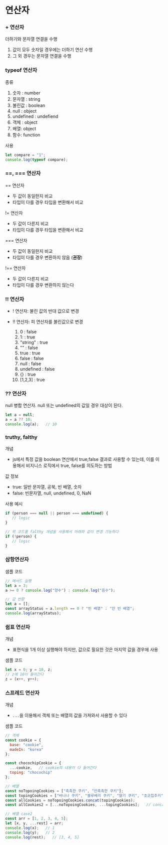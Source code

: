 # 연산자
### + 연산자
더하기와 문자열 연결을 수행
1. 값이 모두 숫자일 경우에는 더하기 연산 수행
2. 그 외 경우는 문자열 연결을 수행

### typeof 연산자
종류
1. 숫자 : number
2. 문자열 : string
3. 불린값 : boolean
4. null : object
5. undefined : undefiend
6. 객체 : object
7. 배열: object
8. 함수: function

사용
```js
let compare = "1";
console.log(typeof compare);
```

### ==, === 연산자
== 연산자 
- 두 값이 동일한지 비교
- 타입이 다를 경우 타입을 변환해서 비교

!= 연산자
- 두 값이 다른지 비교
- 타입이 다를 경우 타입을 변환해서 비교
   
=== 연산자
- 두 값이 동일한지 비교
- 타입이 다를 경우 변환하지 않음 (**권장**)

!== 연산자
- 두 값이 다른지 비교
- 타입이 다를 경우 변환하지 않는다

### !! 연산자
- ! 연산자: 불린 값의 반대 값으로 변경
- !! 연산자: 피 연산자를 불린값으로 변경

   1. 0 : false
   2. 1: : true
   3. "string" : true
   4. "" : false
   5. true : true
   6. false : false
   7. null : false
   8. undefined : false
   9. {} : true
   10. [1,2,3] : true

### ?? 연산자
null 병합 연산자. null 또는 undefined의 값일 경우 대상이 된다. 
```js
let a = null;
a = a ?? 10;
console.log(a);   // 10
```

### truthy, falthy
개념
- js에서 특정 값을 boolean 연산에서 true,false 결과로 사용할 수 있는데, 이를 이용해서 비지니스 로직에서 true, false를 의도하는 방법

값 정보
- true: 일반 문자열, 공북, 빈 배열, 숫자
- false: 빈문자열, null, undefined, 0, NaN

사용 예시
```js
if (person === null || person === undefined) {
   // logic
}

// 위 코드를 falthy 개념을 사용해서 아래와 같이 변경 가능하다
if (!person) {
   // logic
}
```

### 삼항연산자
샘플 코드
```js
// 메서드 실행
let a = 3;
a >= 0 ? console.log("양수") : console.log("음수");

// 값 반환
let a = [];
const arrayStatus = a.length == 0 ? "빈 배열" : "안 빈 배열";
console.log(arrayStatus);
```

### 쉼표 연산자
개념
- 표현식을 1개 이상 실행해야 하지만, 값으로 필요한 것은 마지막 값을 경우에 사용

샘플 코드
```js
let x = 0; y = 10, z;
// z에 10이 들어간다
z = (x++, y++);
```

### 스프레드 연산자
개념
- `...`을 이용해서 객체 또는 배열의 값을 가져와서 사용할 수 있다

샘플 코드
```js
// 객체
const cookie = {
  base: "cookie",
  madeIn: "korea"
};

const chocochipCookie = {
  ...cookie,   // cookie의 내용이 다 들어간다
  toping: "chocochip"
};

// 배열
const noTopoingCookies = ["촉촉한 쿠키", "안촉촉한 쿠키"];
const topingCookies = ["바나나 쿠키", "블루베리 쿠키", "딸기 쿠키", "초코칩추키"];
const allCookies = noTopoingCookies.concat(topingCookies);
const allCookies2 = [...noTopoingCookies, ...topingCookies];   // concat처럼 2개 배열의 데이터가 들어간다

// 배열 case2
const arr = [1, 2, 3, 4, 5];
let [x, y, ...rest] = arr;
console.log(x);   // 1
console.log(y);   // 2
console.log(rest);   // [3, 4, 5]
```